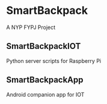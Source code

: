 # SmartBackpack
A NYP FYPJ Project

## SmartBackpackIOT
Python server scripts for Raspberry Pi

## SmartBackpackApp
Android companion app for IOT
